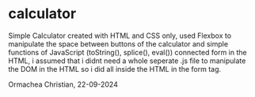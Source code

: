 # calculator
Simple Calculator created with HTML and CSS only, used Flexbox to manipulate the space between buttons of the calculator and simple functions of JavaScript (toString(), splice(), eval()) connected form in the HTML, i assumed that i didnt need a whole seperate .js file to manipulate the DOM in the HTML so i did all inside the HTML in the form tag.

Ormachea Christian, 22-09-2024
